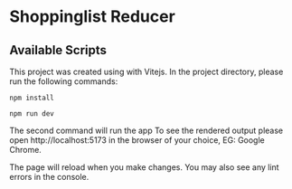 # Shoppinglist Reducer

## Available Scripts

This project was created using with Vitejs. In the project directory, please run the following commands:

`npm install`

`npm run dev`

The second command will run the app
To see the rendered output please open http://localhost:5173 in the browser of your choice, EG: Google Chrome.

The page will reload when you make changes.
You may also see any lint errors in the console.
